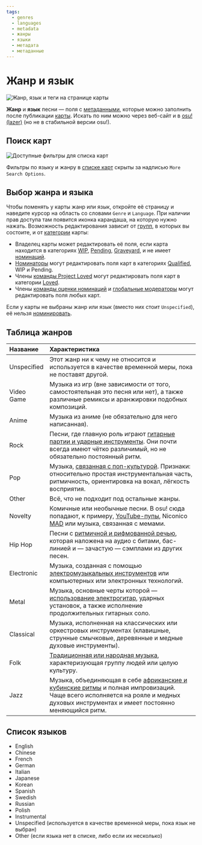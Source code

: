 ```yaml
---
tags:
  - genres
  - languages
  - metadata
  - жанры
  - языки
  - метадата
  - метаданные
---
```


# Жанр и язык

![Жанр, язык и теги на странице карты](img/beatmap-info.png "Жанр и язык песни указаны на странице с картой")

**Жанр** и **язык** песни — поля с [метаданными](/wiki/Client/Beatmap_editor/Song_Setup#song-and-map-meta-data), которые можно заполнить после публикации [карты](/wiki/Beatmap). Искать по ним можно через веб-сайт и в [osu!(lazer)](/wiki/Client/Release_stream/Lazer) (но не в стабильной версии osu!).

## Поиск карт

![Доступные фильтры для списка карт](img/beatmap-listing.png?1)

Фильтры по языку и жанру в [списке карт](https://osu.ppy.sh/beatmapsets) скрыты за надписью `More Search Options`.

## Выбор жанра и языка

Чтобы поменять у карты жанр или язык, откройте её страницу и наведите курсор на область со словами `Genre` и `Language`. При наличии прав доступа там появится иконка карандаша, на которую нужно нажать. Возможность редактирования зависит от [групп](/wiki/People/osu!_team#группы-пользователей), в которых вы состоите, и от [категории](/wiki/Beatmap/Category#существующие-категории) карты:

- Владелец карты может редактировать её поля, если карта находится в категориях [WIP](/wiki/Beatmap/Category#work-in-progress-и-pending), [Pending](/wiki/Beatmap/Category#work-in-progress-и-pending), [Graveyard](/wiki/Beatmap/Category#graveyard), и не имеет [номинаций](/wiki/Beatmap_ranking_procedure#номинация).
- [Номинаторы](/wiki/People/Beatmap_Nominators) могут редактировать поля карт в категориях [Qualified](/wiki/Beatmap/Category#qualified), WIP и Pending.
- Члены [команды Project Loved](/wiki/People/Project_Loved_Team) могут редактировать поля карт в категории [Loved](/wiki/Beatmap/Category#loved).
- Члены [команды оценки номинаций](/wiki/People/Nomination_Assessment_Team) и [глобальные модераторы](/wiki/People/Global_Moderation_Team) могут редактировать поля любых карт.

Если у карты не выбраны жанр или язык (вместо них стоит `Unspecified`), её нельзя [номинировать](/wiki/Beatmap_ranking_procedure#номинация).

## Таблица жанров

| Название | Характеристика |
| :-- | :-- |
| Unspecified | Этот жанр ни к чему не относится и используется в качестве временной меры, пока не поставят другой. |
| Video Game | Музыка из игр (вне зависимости от того, самостоятельная это песня или нет), а также различные ремиксы и аранжировки подобных композиций. |
| Anime | Музыка из аниме (не обязательно для него написанная). |
| Rock | Песни, где главную роль играют [гитарные партии и ударные инструменты](https://ru.wikipedia.org/wiki/Рок-музыка). Они почти всегда имеют чётко различимый, но не обязательно постоянный ритм. |
| Pop | Музыка, [связанная с поп-культурой](https://ru.wikipedia.org/wiki/Поп-музыка). Признаки: относительно простая инструментальная часть, ритмичность, ориентировка на вокал, лёгкость восприятия. |
| Other | Всё, что не подходит под остальные жанры. |
| Novelty | Комичные или необычные песни. В osu! сюда попадают, к примеру, [YouTube-пупы](https://ru.wikipedia.org/wiki/YouTube_Poop), Niconico [MAD](https://ru.wikipedia.org/wiki/MAD_Movie) или музыка, связанная с мемами. |
| Hip Hop | Песни с [ритмичной и рифмованной речью](https://ru.wikipedia.org/wiki/Хип-хоп_(музыкальный_жанр)), которая наложена на аудио с битами, бас-линией и — зачастую — сэмплами из других песен. |
| Electronic | Музыка, созданная с помощью [электромузыкальных инструментов](https://ru.wikipedia.org/wiki/Электронная_музыка) или компьютерных или электронных технологий. |
| Metal | Музыка, основные черты которой — [использование электрогитар](https://ru.wikipedia.org/wiki/Метал), ударных установок, а также исполнение продолжительных гитарных соло. |
| Classical | Музыка, исполненная на классических или оркестровых инструментах (клавишные, струнные смычковые, деревянные и медные духовые инструменты). |
| Folk | [Традиционная или народная музыка](https://ru.wikipedia.org/wiki/Фолк-музыка), характеризующая группу людей или целую культуру. |
| Jazz | Музыка, объединяющая в себе [африканские и кубинские ритмы](https://ru.wikipedia.org/wiki/Джаз) и полная импровизаций. Чаще всего исполняется на рояле и медных духовых инструментах и имеет постоянно меняющийся ритм. |

## Список языков

- English
- Chinese
- French
- German
- Italian
- Japanese
- Korean
- Spanish
- Swedish
- Russian
- Polish
- Instrumental
- Unspecified (используется в качестве временной меры, пока язык не выбран)
- Other (если языка нет в списке, либо если их несколько)
